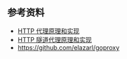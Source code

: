 ## 参考资料
* [HTTP 代理原理和实现](http://cizixs.com/2017/03/21/http-proxy-and-golang-implementation/``)
* [HTTP 隧道代理原理和实现](https://cizixs.com/2017/03/22/http-tunnel-proxy-and-golang-implementation/)
* https://github.com/elazarl/goproxy